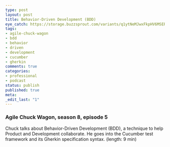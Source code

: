 ```yaml
---
type: post
layout: post
title: Behavior-Driven Development (BDD)
eye_catch: https://storage.buzzsprout.com/variants/q1ytNeMJwxFkpHV6MSERTCN9/8d66eb17bb7d02ca4856ab443a78f2148cafbb129f58a3c81282007c6fe24ff2?.jpg
tags:
- agile-chuck-wagon
- bdd
- behavior
- driven
- development
- cucumber
- gherkin
comments: true
categories:
- professional
- podcast
status: publish
published: true
meta:
_edit_last: "1"
---
```


### Agile Chuck Wagon, season 8, episode 5

Chuck talks about Behavior-Driven Development (BDD), a technique to help Product and Development collaborate. He goes into the Cucumber test framework and its Gherkin specification syntax. (length: 9 min)

